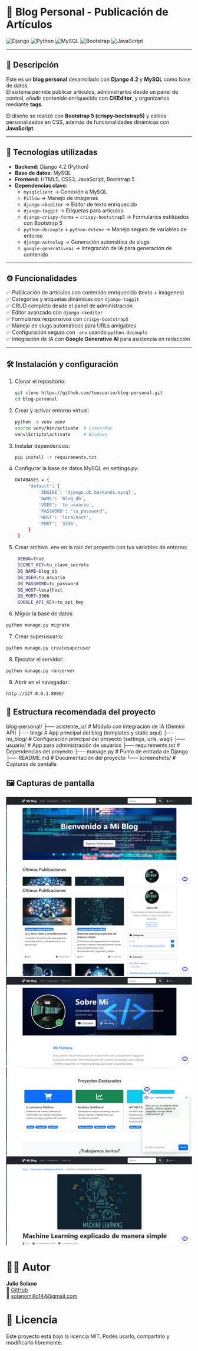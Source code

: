 # 📝 Blog Personal - Publicación de Artículos  

![Django](https://img.shields.io/badge/Django-092E20?style=flat&logo=django&logoColor=white)
![Python](https://img.shields.io/badge/Python-3776AB?style=flat&logo=python&logoColor=white)
![MySQL](https://img.shields.io/badge/MySQL-4479A1?style=flat&logo=mysql&logoColor=white)
![Bootstrap](https://img.shields.io/badge/Bootstrap-7952B3?style=flat&logo=bootstrap&logoColor=white)
![JavaScript](https://img.shields.io/badge/JavaScript-F7DF1E?style=flat&logo=javascript&logoColor=black)

---

## 📌 Descripción  

Este es un **blog personal** desarrollado con **Django 4.2** y **MySQL** como base de datos.  
El sistema permite publicar artículos, administrarlos desde un panel de control, añadir contenido enriquecido con **CKEditor**, y organizarlos mediante **tags**.  

El diseño se realizó con **Bootstrap 5 (crispy-bootstrap5)** y estilos personalizados en CSS, además de funcionalidades dinámicas con **JavaScript**.  

---

## 🚀 Tecnologías utilizadas  

- **Backend:** Django 4.2 (Python)  
- **Base de datos:** MySQL  
- **Frontend:** HTML5, CSS3, JavaScript, Bootstrap 5  
- **Dependencias clave:**  
  - `mysqlclient` → Conexión a MySQL  
  - `Pillow` → Manejo de imágenes  
  - `django-ckeditor` → Editor de texto enriquecido  
  - `django-taggit` → Etiquetas para artículos  
  - `django-crispy-forms` + `crispy-bootstrap5` → Formularios estilizados con Bootstrap 5  
  - `python-decouple` + `python-dotenv` → Manejo seguro de variables de entorno  
  - `django-autoslug` → Generación automática de slugs  
  - `google-generativeai` → Integración de IA para generación de contenido  

---

## ⚙️ Funcionalidades  

✅ Publicación de artículos con contenido enriquecido (texto + imágenes)  
✅ Categorías y etiquetas dinámicas con `django-taggit`  
✅ CRUD completo desde el panel de administración  
✅ Editor avanzado con `django-ckeditor`  
✅ Formularios responsivos con `crispy-bootstrap5`  
✅ Manejo de slugs automáticos para URLs amigables  
✅ Configuración segura con `.env` usando `python-decouple`  
✅ Integración de IA con **Google Generative AI** para asistencia en redacción  

---

## 🛠️ Instalación y configuración  

1. Clonar el repositorio:  
   ```bash
   git clone https://github.com/tuusuario/blog-personal.git
   cd blog-personal
   ```
2. Crear y activar entorno virtual:
   ```bash
   python -m venv venv
   source venv/bin/activate  # Linux/Mac
   venv\Scripts\activate     # Windows
   ```
3. Instalar dependencias:
   ```bash
   pip install -r requirements.txt
   ```
4. Configurar la base de datos MySQL en settings.py:
   ```bash
   DATABASES = {
        'default': {
            'ENGINE': 'django.db.backends.mysql',
            'NAME': 'blog_db',
            'USER': 'tu_usuario',
            'PASSWORD': 'tu_password',
            'HOST': 'localhost',
            'PORT': '3306',
        }
    }
   ```
5. Crear archivo .env en la raíz del proyecto con tus variables de entorno:
   ```bash
    DEBUG=True
    SECRET_KEY=tu_clave_secreta
    DB_NAME=blog_db
    DB_USER=tu_usuario
    DB_PASSWORD=tu_password
    DB_HOST=localhost
    DB_PORT=3306
    GOOGLE_API_KEY=tu_api_key
    ```
6. Migrar la base de datos:
  ```bash
  python manage.py migrate
  ```
7. Crear superusuario:
  ```bash
  python manage.py createsuperuser
  ```
8. Ejecutar el servidor:
  ```bash
  python manage.py runserver
  ```
9. Abrir en el navegador:
  ```bash
  http://127.0.0.1:8000/
  ```

## 📂 Estructura recomendada del proyecto
  blog-personal/
├── asistente_ia/          # Módulo con integración de IA (Gemini API)
├── blog/                  # App principal del blog (templates y static aquí)
├── mi_blog/               # Configuración principal del proyecto (settings, urls, wsgi)
├── usuario/               # App para administración de usuarios
├── requirements.txt       # Dependencias del proyecto
├── manage.py              # Punto de entrada de Django
├── README.md              # Documentación del proyecto
└── screenshots/           # Capturas de pantalla

## 🖼️ Capturas de pantalla
![App_blog_personal](screenshots/imagen1.png)
![App_blog_personal](screenshots/imagen2.png)
![App_blog_personal](screenshots/imagen3.png)
![App_blog_personal](screenshots/imagen4.png)
![App_blog_personal](screenshots/imagen5.png)

# 👨‍💻 Autor
**Julio Solano**  
🔗 [GitHub](https://github.com/solanomillo)  
📧 solanomillo144@gmail.com

# 📄 Licencia
Este proyecto está bajo la licencia MIT.
Podés usarlo, compartirlo y modificarlo libremente.
